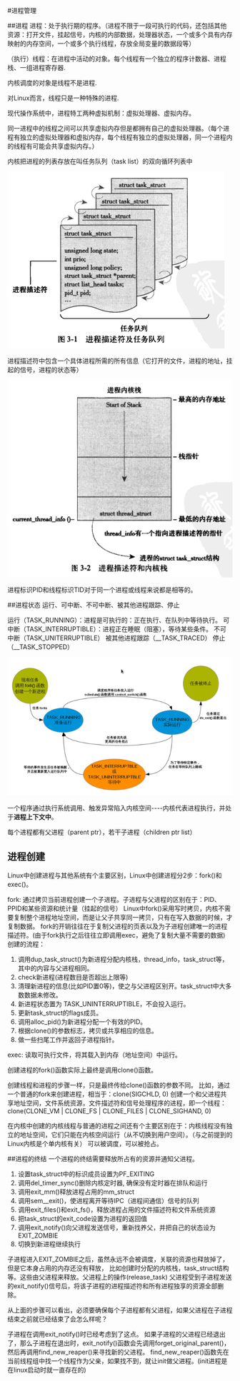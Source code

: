 #进程管理

##进程
进程：处于执行期的程序。（进程不限于一段可执行的代码，还包括其他资源：打开文件，挂起信号，内核的内部数据，处理器状态，一个或多个具有内存映射的内存空间，一个或多个执行线程，存放全局变量的数据段等）

（执行）线程：在进程中活动的对象。每个线程有一个独立的程序计数器、进程栈、一组进程寄存器.

内核调度的对象是线程不是进程.

对Linux而言，线程只是一种特殊的进程.

现代操作系统中，进程特工两种虚拟机制：虚拟处理器、虚拟内存。

同一进程中的线程之间可以共享虚拟内存但是都拥有自己的虚拟处理器。（每个进程有独立的虚拟处理器和虚拟内存，每个线程有独立的虚拟处理器，同一个进程内的线程有可能会共享虚拟内存。）

内核把进程的列表存放在叫任务队列（task list）的双向循环列表中

![image](https://github.com/Rouen007/luangss.github.io/blob/master/image-lib/3.1.PNG)

进程描述符中包含一个具体进程所需的所有信息（它打开的文件，进程的地址，挂起的信号，进程的状态等）

![image](https://github.com/Rouen007/luangss.github.io/blob/master/image-lib/3.2.PNG)

进程标识PID和线程标识TID对于同一个进程或线程来说都是相等的。

##进程状态
运行、可中断、不可中断、被其他进程跟踪、停止

运行（TASK_RUNNING）：进程是可执行的：正在执行、在队列中等待执行。
可中断（TASK_INTERRUPTIBLE）：进程正在睡眠（阻塞），等待某些条件。
不可中断（TASK_UNITERRUPTIBLE）
被其他进程跟踪（__TASK_TRACED）
停止（__TASK_STOPPED）

![image](https://github.com/Rouen007/luangss.github.io/blob/master/image-lib/3.3.png)


一个程序通过执行系统调用、触发异常陷入内核空间----内核代表进程执行，并处于**进程上下文中**。

每个进程都有父进程（parent ptr），若干子进程（children ptr list）

## 进程创建
Linux中创建进程与其他系统有个主要区别，Linux中创建进程分2步：fork()和exec()。

fork: 通过拷贝当前进程创建一个子进程。子进程与父进程的区别在于：PID、PPID和某些资源和统计量（挂起的信号）
Linux中fork()采用写时拷贝，内核不需要复制整个进程地址空间，而是让父子共享同一拷贝，只有在写入数据的时候，才复制数据。
fork的开销往往在于复制父进程的页表以及为子进程创建唯一的进程描述符。(由于fork执行之后往往立即调用exec，避免了复制大量不需要的数据)
创建的流程：

1. 调用dup_task_struct()为新进程分配内核栈，thread_info，task_struct等，其中的内容与父进程相同。
2. check新进程(进程数目是否超出上限等)
3. 清理新进程的信息(比如PID置0等)，使之与父进程区别开。task_struct中大多数数据未修改。
4. 新进程状态置为 TASK_UNINTERRUPTIBLE，不会投入运行。
5. 更新task_struct的flags成员。
6. 调用alloc_pid()为新进程分配一个有效的PID。
7. 根据clone()的参数标志，拷贝或共享相应的信息。
8. 做一些扫尾工作并返回子进程指针。

exec: 读取可执行文件，将其载入到内存（地址空间）中运行。

创建进程的fork()函数实际上最终是调用clone()函数。

创建线程和进程的步骤一样，只是最终传给clone()函数的参数不同。
比如，通过一个普通的fork来创建进程，相当于：clone(SIGCHLD, 0)
创建一个和父进程共享地址空间，文件系统资源，文件描述符和信号处理程序的进程，即一个线程：clone(CLONE_VM | CLONE_FS | CLONE_FILES | CLONE_SIGHAND, 0)

在内核中创建的内核线程与普通的进程之间还有个主要区别在于：内核线程没有独立的地址空间，它们只能在内核空间运行（从不切换到用户空间）。（与之前提到的Linux内核是个单内核有关）
可以被调度，可以被抢占。

##进程的终结
一个进程的终结需要释放所占有的资源并通知父进程。
1. 设置task_struct中的标识成员设置为PF_EXITING
2. 调用del_timer_sync()删除内核定时器, 确保没有定时器在排队和运行
3. 调用exit_mm()释放进程占用的mm_struct
4. 调用sem__exit()，使进程离开等待IPC（进程间通信）信号的队列
5. 调用exit_files()和exit_fs()，释放进程占用的文件描述符和文件系统资源
6. 把task_struct的exit_code设置为进程的返回值
7. 调用exit_notify()向父进程发送信号，重新找养父，并把自己的状态设为EXIT_ZOMBIE
8. 切换到新进程继续执行

子进程进入EXIT_ZOMBIE之后，虽然永远不会被调度，关联的资源也释放掉了，但是它本身占用的内存还没有释放，
比如创建时分配的内核栈，task_struct结构等。这些由父进程来释放。父进程上的操作(release_task)
父进程受到子进程发送的exit_notify()信号后，将该子进程的进程描述符和所有进程独享的资源全部删除。

从上面的步骤可以看出，必须要确保每个子进程都有父进程，如果父进程在子进程结束之前就已经结束了会怎么样呢？

子进程在调用exit_notify()时已经考虑到了这点。
如果子进程的父进程已经退出了，那么子进程在退出时，exit_notify()函数会先调用forget_original_parent()，然后再调用find_new_reaper()来寻找新的父进程。
find_new_reaper()函数先在当前线程组中找一个线程作为父亲，如果找不到，就让init做父进程。(init进程是在linux启动时就一直存在的)